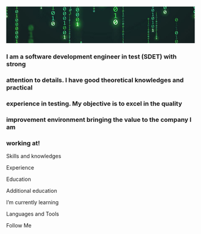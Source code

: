 [![Header](https://github.com/minenokpp/minenokpp/blob/master/assets/matrix_intro_cutted.jpg)](https://www.linkedin.com/in/pavel-minenok)

### I am a software development engineer in test (SDET) with strong

### attention to details. I have good theoretical knowledges and practical

### experience in testing. My objective is to excel in the quality

### improvement environment bringing the value to the company I am

### working at!

Skills and knowledges

Experience

Education

Additional education

I’m currently learning

Languages and Tools

Follow Me
